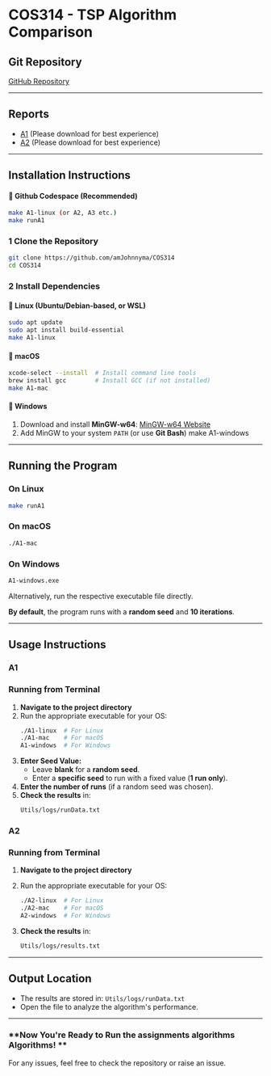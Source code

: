 # COS314 - TSP Algorithm Comparison

## Git Repository
[GitHub Repository](https://github.com/amJohnnyma/COS314)

---

## Reports
- [A1](https://github.com/amJohnnyma/COS314/blob/main/COS314A1.pdf) (Please download for best experience)
- [A2]() (Please download for best experience)

---

## Installation Instructions

#### 🔹 **Github Codespace (Recommended)**
```sh
make A1-linux (or A2, A3 etc.)
make runA1
```

### 1 Clone the Repository
```sh
git clone https://github.com/amJohnnyma/COS314
cd COS314
```

### 2 Install Dependencies

#### 🔹 **Linux (Ubuntu/Debian-based, or WSL)**
```sh
sudo apt update
sudo apt install build-essential
make A1-linux
```

#### 🔹 **macOS**
```sh
xcode-select --install  # Install command line tools
brew install gcc        # Install GCC (if not installed)
make A1-mac
```

#### 🔹 **Windows**
1. Download and install **MinGW-w64**: [MinGW-w64 Website](https://www.mingw-w64.org/)
2. Add MinGW to your system `PATH` (or use **Git Bash**)
make A1-windows

---

## Running the Program

### **On Linux**
```sh
make runA1
```

### **On macOS**
```sh
./A1-mac
```

### **On Windows**
```sh
A1-windows.exe
```

Alternatively, run the respective executable file directly.

**By default**, the program runs with a **random seed** and **10 iterations**.

---

## Usage Instructions

### **A1**
### **Running from Terminal**
1. **Navigate to the project directory**
2. Run the appropriate executable for your OS:
   ```sh
   ./A1-linux  # For Linux
   ./A1-mac    # For macOS
   A1-windows  # For Windows
   ```
3. **Enter Seed Value:**
   - Leave **blank** for a **random seed**.
   - Enter a **specific seed** to run with a fixed value (**1 run only**).
4. **Enter the number of runs** (if a random seed was chosen).
5. **Check the results** in:
   ```sh
   Utils/logs/runData.txt
   ```

### **A2**
### **Running from Terminal**
1. **Navigate to the project directory**
2. Run the appropriate executable for your OS:
   ```sh
   ./A2-linux  # For Linux
   ./A2-mac    # For macOS
   A2-windows  # For Windows
   ```

3. **Check the results** in:
   ```sh
   Utils/logs/results.txt
   ```
---

## Output Location
- The results are stored in: `Utils/logs/runData.txt`
- Open the file to analyze the algorithm's performance.

---

### **Now You're Ready to Run the assignments algorithms Algorithms! **

For any issues, feel free to check the repository or raise an issue. 

